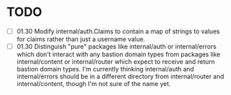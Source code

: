 # TODO

- [ ] 01.30 Modify internal/auth.Claims to contain a map of strings to values
  for claims rather than just a username value.
- [ ] 01.30 Distinguish "pure" packages like internal/auth or internal/errors
  which don't interact with any bastion domain types from packages like
  internal/content or internal/router which expect to receive and return
  bastion domain types. I'm currently thinking internal/auth and
  internal/errors should be in a different directory from internal/router and
  internal/content, though I'm not sure of the name yet.
